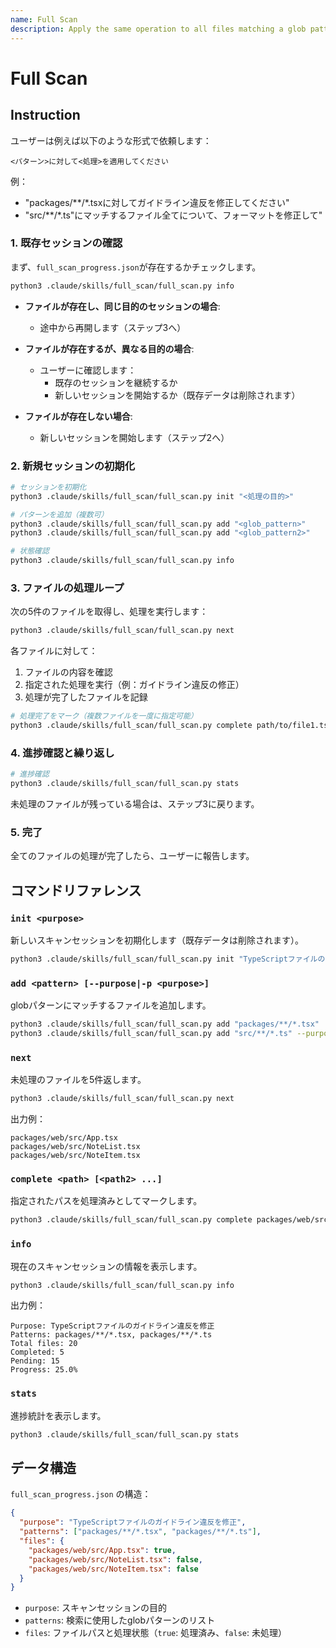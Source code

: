 ```yaml
---
name: Full Scan
description: Apply the same operation to all files matching a glob pattern. Use this skill whenever you need to process multiple files systematically, such as fixing guideline violations, unifying code style, or fixing type errors. Always use this skill when working with multiple files that match a pattern.
---
```


# Full Scan

## Instruction

ユーザーは例えば以下のような形式で依頼します：

```
<パターン>に対して<処理>を適用してください
```

例：
- "packages/**/*.tsxに対してガイドライン違反を修正してください"
- "src/**/*.ts"にマッチするファイル全てについて、フォーマットを修正して"

### 1. 既存セッションの確認

まず、`full_scan_progress.json`が存在するかチェックします。

```bash
python3 .claude/skills/full_scan/full_scan.py info
```

- **ファイルが存在し、同じ目的のセッションの場合**:
  - 途中から再開します（ステップ3へ）

- **ファイルが存在するが、異なる目的の場合**:
  - ユーザーに確認します：
    - 既存のセッションを継続するか
    - 新しいセッションを開始するか（既存データは削除されます）

- **ファイルが存在しない場合**:
  - 新しいセッションを開始します（ステップ2へ）

### 2. 新規セッションの初期化

```bash
# セッションを初期化
python3 .claude/skills/full_scan/full_scan.py init "<処理の目的>"

# パターンを追加（複数可）
python3 .claude/skills/full_scan/full_scan.py add "<glob_pattern>"
python3 .claude/skills/full_scan/full_scan.py add "<glob_pattern2>"

# 状態確認
python3 .claude/skills/full_scan/full_scan.py info
```

### 3. ファイルの処理ループ

次の5件のファイルを取得し、処理を実行します：

```bash
python3 .claude/skills/full_scan/full_scan.py next
```

各ファイルに対して：

1. ファイルの内容を確認
2. 指定された処理を実行（例：ガイドライン違反の修正）
3. 処理が完了したファイルを記録

```bash
# 処理完了をマーク（複数ファイルを一度に指定可能）
python3 .claude/skills/full_scan/full_scan.py complete path/to/file1.tsx path/to/file2.tsx
```

### 4. 進捗確認と繰り返し

```bash
# 進捗確認
python3 .claude/skills/full_scan/full_scan.py stats
```

未処理のファイルが残っている場合は、ステップ3に戻ります。

### 5. 完了

全てのファイルの処理が完了したら、ユーザーに報告します。

## コマンドリファレンス

### `init <purpose>`
新しいスキャンセッションを初期化します（既存データは削除されます）。

```bash
python3 .claude/skills/full_scan/full_scan.py init "TypeScriptファイルのガイドライン違反を修正"
```

### `add <pattern> [--purpose|-p <purpose>]`
globパターンにマッチするファイルを追加します。

```bash
python3 .claude/skills/full_scan/full_scan.py add "packages/**/*.tsx"
python3 .claude/skills/full_scan/full_scan.py add "src/**/*.ts" --purpose "型エラーの修正"
```

### `next`
未処理のファイルを5件返します。

```bash
python3 .claude/skills/full_scan/full_scan.py next
```

出力例：
```
packages/web/src/App.tsx
packages/web/src/NoteList.tsx
packages/web/src/NoteItem.tsx
```

### `complete <path> [<path2> ...]`
指定されたパスを処理済みとしてマークします。

```bash
python3 .claude/skills/full_scan/full_scan.py complete packages/web/src/App.tsx packages/web/src/NoteList.tsx
```

### `info`
現在のスキャンセッションの情報を表示します。

```bash
python3 .claude/skills/full_scan/full_scan.py info
```

出力例：
```
Purpose: TypeScriptファイルのガイドライン違反を修正
Patterns: packages/**/*.tsx, packages/**/*.ts
Total files: 20
Completed: 5
Pending: 15
Progress: 25.0%
```

### `stats`
進捗統計を表示します。

```bash
python3 .claude/skills/full_scan/full_scan.py stats
```

## データ構造

`full_scan_progress.json` の構造：

```json
{
  "purpose": "TypeScriptファイルのガイドライン違反を修正",
  "patterns": ["packages/**/*.tsx", "packages/**/*.ts"],
  "files": {
    "packages/web/src/App.tsx": true,
    "packages/web/src/NoteList.tsx": false,
    "packages/web/src/NoteItem.tsx": false
  }
}
```

- `purpose`: スキャンセッションの目的
- `patterns`: 検索に使用したglobパターンのリスト
- `files`: ファイルパスと処理状態（`true`: 処理済み、`false`: 未処理）
